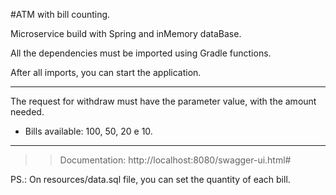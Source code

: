 #ATM with bill counting.

Microservice build with Spring and inMemory dataBase.

All the dependencies must be imported using Gradle functions.

After all imports, you can start the application.

---
 
The request for withdraw must have the parameter value, with the amount needed.
* Bills available: 100, 50, 20 e 10.

---
 
>> Documentation: http://localhost:8080/swagger-ui.html# 

PS.: On resources/data.sql file, you can set the quantity of each bill.  